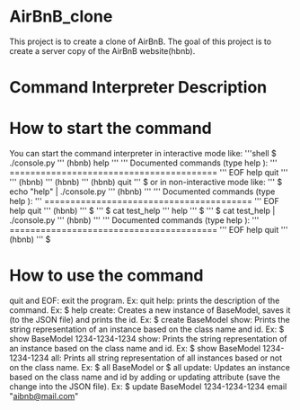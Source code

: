 # AirBnB_clone

This project is to create a clone of AirBnB.
The goal of this project is to create a server copy of the AirBnB website(hbnb). 

#  Command Interpreter Description

# How to start the command
You can start the command interpreter in interactive mode like:
'''shell 
$ ./console.py
''' (hbnb) help
''' 
''' Documented commands (type help <topic>):
''' ========================================
''' EOF  help  quit
''' 
''' (hbnb) 
''' (hbnb) 
''' (hbnb) quit
''' $
or in non-interactive mode like:
''' $ echo "help" | ./console.py
''' (hbnb)
''' 
''' Documented commands (type help <topic>):
''' ========================================
''' EOF  help  quit
''' (hbnb) 
''' $
''' $ cat test_help
''' help
''' $
''' $ cat test_help | ./console.py
''' (hbnb)
''' 
''' Documented commands (type help <topic>):
''' ========================================
''' EOF  help  quit
''' (hbnb) 
''' $

# How to use the command
quit and EOF: exit the program. Ex: quit
help: prints the description of the command. Ex: $ help <command>
create: Creates a new instance of BaseModel, saves it (to the JSON file) and prints the id. Ex: $ create BaseModel
show: Prints the string representation of an instance based on the class name and id. Ex: $ show BaseModel 1234-1234-1234
show: Prints the string representation of an instance based on the class name and id. Ex: $ show BaseModel 1234-1234-1234
all: Prints all string representation of all instances based or not on the class name. Ex: $ all BaseModel or $ all
update: Updates an instance based on the class name and id by adding or updating attribute (save the change into the JSON file). Ex: $ update BaseModel 1234-1234-1234 email "aibnb@mail.com"
